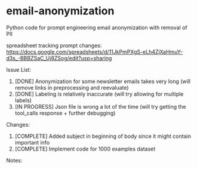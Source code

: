 # email-anonymization
Python code for prompt engineering email anonymization with removal of PII

spreadsheet tracking prompt changes: https://docs.google.com/spreadsheets/d/11JkPmPXgS-eLh4ZjXaHmuY-d3s_-BBBZSaC_Uj8ZSog/edit?usp=sharing

Issue List:

1. [DONE] Anonymization for some newsletter emails takes very long (will remove links in preprocessing and reevaluate)
3. [DONE] Labeling is relatively inaccurate (will try allowing for multiple labels)
4. [IN PROGRESS] Json file is wrong a lot of the time (will try getting the tool_calls response + further debugging)

Changes:

1. [COMPLETE] Added subject in beginning of body since it might contain important info
2. [COMPLETE] Implement code for 1000 examples dataset

Notes:



